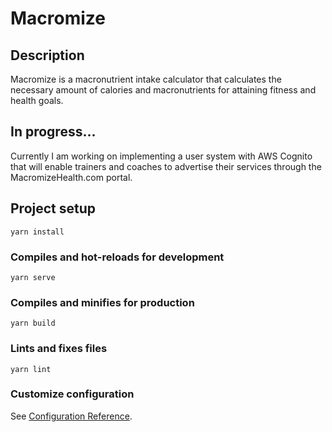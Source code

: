 # Macromize

## Description
Macromize is a macronutrient intake calculator that calculates the necessary amount of calories and macronutrients for attaining fitness and health goals.

## In progress...
Currently I am working on implementing a user system with AWS Cognito that will enable trainers and coaches to advertise their services through the MacromizeHealth.com portal.

## Project setup
```
yarn install
```

### Compiles and hot-reloads for development
```
yarn serve
```

### Compiles and minifies for production
```
yarn build
```

### Lints and fixes files
```
yarn lint
```

### Customize configuration
See [Configuration Reference](https://cli.vuejs.org/config/).
